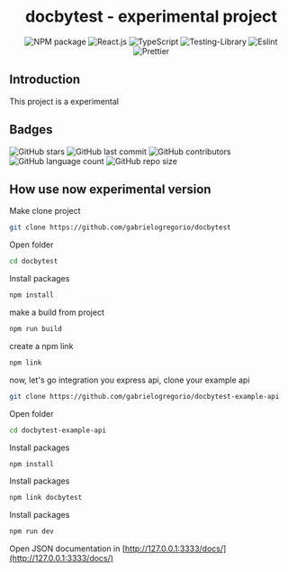 <div align="center">

# docbytest - experimental project

![NPM package](https://img.shields.io/badge/npm-CB3837?style=for-the-badge&logo=npm&logoColor=white)
![React.js](https://img.shields.io/badge/React-20232A?style=for-the-badge&logo=react&logoColor=61DAFB)
![TypeScript](https://img.shields.io/badge/typescript-%23007ACC.svg?style=for-the-badge&logo=typescript&logoColor=white)
![Testing-Library](https://img.shields.io/badge/-TestingLibrary-%23E33332?style=for-the-badge&logo=testing-library&logoColor=white)
![Eslint](https://img.shields.io/badge/eslint-3A33D1?style=for-the-badge&logo=eslint&logoColor=white)
![Prettier](https://img.shields.io/badge/prettier-1A2C34?style=for-the-badge&logo=prettier&logoColor=F7BA3E)

</div>

## Introduction
This project is a experimental

## Badges

![GitHub stars](https://img.shields.io/github/stars/gabrielogregorio/docbytest)
![GitHub last commit](https://img.shields.io/github/last-commit/gabrielogregorio/docbytest?style=flat-square)
![GitHub contributors](https://img.shields.io/github/contributors/gabrielogregorio/docbytest)
![GitHub language count](https://img.shields.io/github/languages/count/gabrielogregorio/docbytest)
![GitHub repo size](https://img.shields.io/github/repo-size/gabrielogregorio/docbytest)

## How use now experimental version
Make clone project
```bash
git clone https://github.com/gabrielogregorio/docbytest
```

Open folder
```bash
cd docbytest
```

Install packages
```bash
npm install
```

make a build from project
```bash
npm run build
```

create a npm link
```bash
npm link
```

now, let's go integration you express api, clone your example api
```bash
git clone https://github.com/gabrielogregorio/docbytest-example-api
```

Open folder
```bash
cd docbytest-example-api
```

Install packages
```bash
npm install
```

Install packages
```bash
npm link docbytest
```

Install packages
```bash
npm run dev
```

Open JSON documentation in [http://127.0.0.1:3333/docs/](http://127.0.0.1:3333/docs/)

